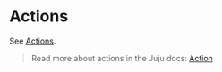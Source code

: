 # Actions

See [Actions](https://charmhub.io/jenkins-k8s/actions).

> Read more about actions in the Juju docs: [Action](https://juju.is/docs/juju/action)
